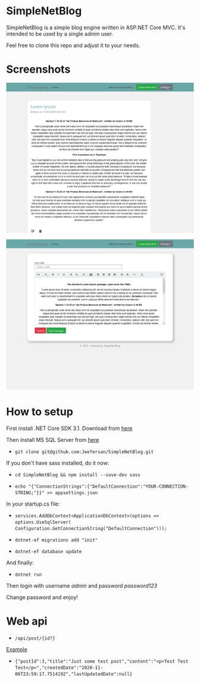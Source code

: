 # SimpleNetBlog
SimpleNetBlog is a simple blog engine written in ASP.NET Core MVC.
It's intended to be used by a single admin user.

Feel free to clone this repo and adjust it to your needs.

# Screenshots

![Homepage](https://github.com/Jeefersan/SimpleNetBlog/blob/main/images/Home.png)

![Editpost](https://github.com/Jeefersan/SimpleNetBlog/blob/main/images/EditPost.png)

# How to setup
First install .NET Core SDK 3.1. Download from [here](https://dotnet.microsoft.com/download)

Then install MS SQL Server from [here](https://www.microsoft.com/en-us/sql-server/sql-server-downloads)

- ``git clone git@github.com:Jeefersan/SimpleNetBlog.git``

If you don't have sass installed, do it now:

- ```cd SimpleNetBlog && npm install --save-dev sass```

- ```echo "{"ConnectionStrings":{"DefaultConnection":"YOUR-CONNECTION-STRING;"}}" >> appsettings.json```

In your startup.cs file:

- `services.AddDbContext<ApplicationDbContext>(options =>
                 options.UseSqlServer(
                     Configuration.GetConnectionString("DefaultConnection")));`

- ```dotnet-ef migrations add "init"```

- ```dotnet-ef database update```

And finally:

- ```dotnet run```

Then login with username *admin*
and password *password123*

Change password and enjoy!

# Web api
- ```/api/post/{id?}```

[Example](http://simplenetblog.azurewebsites.net/api/post/1)

- ```{"postId":3,"title":"Just some test post","content":"<p>Test Test Test</p>","createdDate":"2020-11-06T23:59:17.7514192","lastUpdatedDate":null}```
